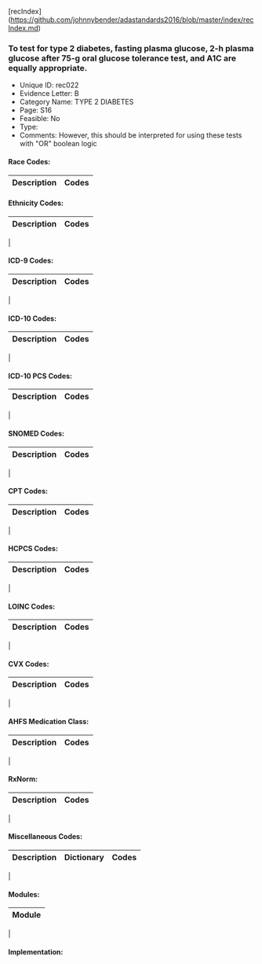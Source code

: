 [recIndex] (https://github.com/johnnybender/adastandards2016/blob/master/index/recIndex.md)

### **To test for type 2 diabetes, fasting plasma glucose, 2-h plasma glucose after 75-g oral glucose tolerance test, and A1C are equally appropriate.**
* Unique ID: rec022
* Evidence Letter: B
* Category Name: TYPE 2 DIABETES
* Page: S16
* Feasible: No
* Type: 
* Comments: However, this should be interpreted for using these tests with "OR" boolean logic

#### Race Codes:

Description | Codes
----------- | -----


#### Ethnicity Codes:

Description | Codes
----------- | -----
|

#### ICD-9 Codes:

Description | Codes
----------- | -----
|

#### ICD-10 Codes:

Description | Codes
----------- | -----
|

#### ICD-10 PCS Codes:

Description | Codes
----------- | -----
|

#### SNOMED Codes:

Description | Codes
----------- | -----
|

#### CPT Codes:

Description | Codes
----------- | -----
|

#### HCPCS Codes:

Description | Codes
----------- | -----
|

#### LOINC Codes:

Description | Codes
----------- | -----
|

#### CVX Codes:

Description | Codes
----------- | -----
|

#### AHFS Medication Class:

Description | Codes
----------- | -----
|

#### RxNorm:

Description | Codes
----------- | -----
|

#### Miscellaneous Codes:

Description | Dictionary | Codes
----------- | ---------- | -----
|

#### Modules:

Module |
------ |
|

#### Implementation:
